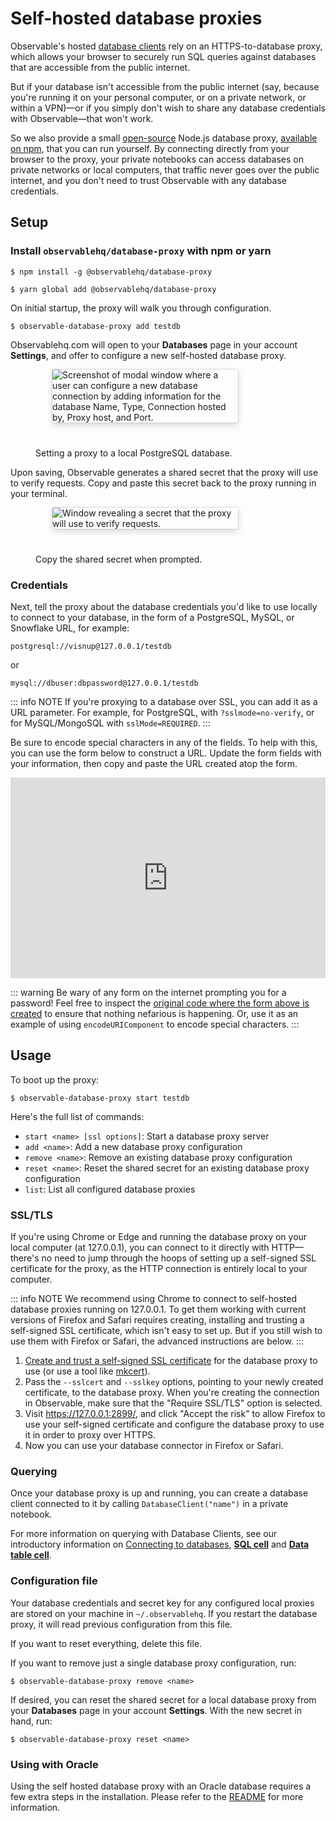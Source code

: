 # Self-hosted database proxies

Observable's hosted [database clients](https://observablehq.com/@observablehq/databases?collection=@observablehq/database-clients) rely on an HTTPS-to-database proxy, which allows your browser to securely run SQL queries against databases that are accessible from the public internet.

But if your database isn't accessible from the public internet (say, because you're running it on your personal computer, or on a private network, or within a VPN)—or if you simply don't wish to share any database credentials with Observable—that won't work.

So we also provide a small [open-source](https://github.com/observablehq/database-proxy) Node.js database proxy, [available on npm](https://www.npmjs.com/package/@observablehq/database-proxy), that you can run yourself. By connecting directly from your browser to the proxy, your private notebooks can access databases on private networks or local computers, that traffic never goes over the public internet, and you don't need to trust Observable with any database credentials.

## Setup

### Install `observablehq/database-proxy` with npm or yarn

```
$ npm install -g @observablehq/database-proxy
```

```
$ yarn global add @observablehq/database-proxy
```

On initial startup, the proxy will walk you through configuration.

```
$ observable-database-proxy add testdb
```

Observablehq.com will open to your **Databases** page in your account **Settings**, and offer to configure a new self-hosted database proxy. 

<figure>
  <img
    style="border-radius:2px;box-shadow:0 4px 12px rgba(0,0,0,0.15), 0 0 0 1px rgba(0, 0, 0, 0.1);margin-left:27px;margin-bottom:40px;max-width: 70%"
    src="/data/databases/self-hosted-proxies/postgres-proxy.png" alt="Screenshot of modal window where a user can configure a new database connection by adding information for the database Name, Type, Connection hosted by, Proxy host, and Port."
  />
  <figcaption>Setting a proxy to a local PostgreSQL database.</figcaption>
</figure>

Upon saving, Observable generates a shared secret that the proxy will use to verify requests. Copy and paste this secret back to the proxy running in your terminal.

<figure>
  <img
    style="border-radius:2px;box-shadow:0 4px 12px rgba(0,0,0,0.15), 0 0 0 1px rgba(0, 0, 0, 0.1);margin-left:27px;margin-bottom:40px;max-width: 70%"
    src="/data/databases/self-hosted-proxies/shared-secret-proxy.png" alt="Window revealing a secret that the proxy will use to verify requests."
  />
  <figcaption>Copy the shared secret when prompted.</figcaption>
</figure>

### Credentials

Next, tell the proxy about the database credentials you'd like to use locally to connect to your database, in the form of a PostgreSQL, MySQL, or Snowflake URL, for example: 

```
postgresql://visnup@127.0.0.1/testdb
```

or

```
mysql://dbuser:dbpassword@127.0.0.1/testdb
```

::: info NOTE
If you're proxying to a database over SSL, you can add it as a URL parameter. For example, for PostgreSQL, with `?sslmode=no-verify`, or for MySQL/MongoSQL with `sslMode=REQUIRED`.
:::

Be sure to encode special characters in any of the fields. To help with this, you can use the form below to construct a URL. Update the form fields with your information, then copy and paste the URL created atop the form.

<iframe width="100%" height="321" frameborder="0"
  src="https://observablehq.com/embed/@observablehq/self-hosted-database-proxies@567?cells=url%2Cviewof+form"></iframe>

::: warning
Be wary of any form on the internet prompting you for a password! Feel free to inspect the [original code where the form above is created](https://observablehq.com/@observablehq/self-hosted-database-proxies#url) to ensure that nothing nefarious is happening. Or, use it as an example of using `encodeURIComponent` to encode special characters.
:::

## Usage

To boot up the proxy: 

```
$ observable-database-proxy start testdb
```

Here's the full list of commands:

- `start <name> [ssl options]`: Start a database proxy server
- `add <name>`: Add a new database proxy configuration
- `remove <name>`: Remove an existing database proxy configuration
- `reset <name>`: Reset the shared secret for an existing database proxy configuration
- `list`: List all configured database proxies

### SSL/TLS

If you're using Chrome or Edge and running the database proxy on your local computer (at 127.0.0.1), you can connect to it directly with HTTP—there's no need to jump through the hoops of setting up a self-signed SSL certificate for the proxy, as the HTTP connection is entirely local to your computer.

::: info NOTE
We recommend using Chrome to connect to self-hosted database proxies running on 127.0.0.1. To get them working with current versions of Firefox and Safari requires creating, installing and trusting a self-signed SSL certificate, which isn't easy to set up. But if you still wish to use them with Firefox or Safari, the advanced instructions are below.
:::

1. [Create and trust a self-signed SSL certificate](https://gist.github.com/cecilemuller/9492b848eb8fe46d462abeb26656c4f8) for the database proxy to use (or use a tool like [mkcert](https://github.com/FiloSottile/mkcert)).
2. Pass the `--sslcert` and `--sslkey` options, pointing to your newly created certificate, to the database proxy. When you're creating the connection in Observable, make sure that the "Require SSL/TLS" option is selected.
3. Visit https://127.0.0.1:2899/, and click "Accept the risk" to allow Firefox to use your self-signed certificate and configure the database proxy to use it in order to proxy over HTTPS.
4. Now you can use your database connector in Firefox or Safari.

### Querying

Once your database proxy is up and running, you can create a database client connected to it by calling `DatabaseClient("name")` in a private notebook.

For more information on querying with Database Clients, see our introductory information on [Connecting to databases](https://observablehq.com/@observablehq/databases), [**SQL cell**](https://observablehq.com/@observablehq/sql-cell) and [**Data table cell**](https://observablehq.com/@observablehq/data-table-cell).

### Configuration file

Your database credentials and secret key for any configured local proxies are stored on your machine in `~/.observablehq`. If you restart the database proxy, it will read previous configuration from this file.

If you want to reset everything, delete this file.

If you want to remove just a single database proxy configuration, run:

```
$ observable-database-proxy remove <name>
```

If desired, you can reset the shared secret for a local database proxy from your **Databases** page in your account **Settings**. With the new secret in hand, run: 

```
$ observable-database-proxy reset <name>
```

### Using with Oracle

Using the self hosted database proxy with an Oracle database requires a few extra steps in the installation. Please refer to the [README](https://github.com/observablehq/database-proxy#installing-for-oracle-databases) for more information.